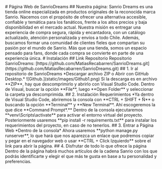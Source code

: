 <!-->

# Página Web de SanrioDreams

## Nuestra página:
Sanrio Dreams es una tienda online especializada en productos originales de la reconocida marca Sanrio. Nacemos con el propósito de ofrecer una alternativa accesible, confiable y temática para los fanáticos, frente a los altos precios y baja disponibilidad en el mercado actual. Nuestra misión es entregar una experiencia de compra segura, rápida y encantadora, con un catálogo actualizado, atención personalizada y envíos a todo Chile. Además, buscamos formar una comunidad de clientes fieles que compartan su pasión por el mundo de Sanrio. Más que una tienda, somos un espacio pensado para fans, donde cada compra se convierte en parte de una experiencia única.

# Instalación

## Link Repositorio

Repositorio SanrioDreams: [https://github.com/MatiasRecabarren/SanrioDreams.git](https://github.com/MatiasRecabarren/SanrioDreams.git) 

## 1. Ir al repositorio de SanrioDreams
*Descargar archivo ZIP o Abrir con GitHub Desktop.*  
![Github.](static/images/Github1.png)

Si la descarga es en archivo **ZIP**, hay que descomprimirlo y abrirlo con Visual Studio Code. Dentro de Visual, buscar la opción **File**, luego **Open Folder** y seleccionar la carpeta ya descomprimida.

## 2. Instalación Requerimientos

*Ya dentro de Visual Studio Code, abriremos la consola con **CTRL + SHIFT + Ñ** o buscando la opción **Terminal** y **New Terminal**. Ahí escogeremos la que dice **Command Prompt*.**

Dentro de la consola ejecutaremos **venv\Scripts\activate** para activar el entorno virtual del proyecto. Posteriormente usaremos **pip install -r requirements.txt** para instalar los requerimientos del proyecto, en caso de no tenerlos.

## 3. Entrar a Página Web

*Dentro de la consola*

Ahora usaremos **python manage.py runserver**, lo que hará que nos aparezca un enlace que podremos copiar y pegar en el navegador web o usar **CTRL + Click Izquierdo** sobre el link para abrir la página.

## 4. Disfrutar de todo lo que ofrece la página

Dentro de la página habrá muchos artículos de la cadena Sanrio con los que podrás identificarte y elegir el que más te gusta en base a tu personalidad y preferencias.

<!-->
